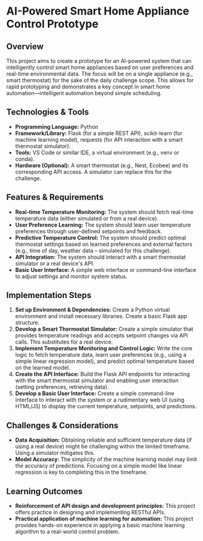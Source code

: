 # AI-Powered Smart Home Appliance Control Prototype

## Overview
This project aims to create a prototype for an AI-powered system that can intelligently control smart home appliances based on user preferences and real-time environmental data.  The focus will be on a single appliance (e.g., smart thermostat) for the sake of the daily challenge scope.  This allows for rapid prototyping and demonstrates a key concept in smart home automation—intelligent automation beyond simple scheduling.

## Technologies & Tools
* **Programming Language:** Python
* **Framework/Library:**  Flask (for a simple REST API), scikit-learn (for machine learning model), requests (for API interaction with a smart thermostat simulator).
* **Tools:**  VS Code or similar IDE, a virtual environment (e.g., venv or conda).
* **Hardware (Optional):**  A smart thermostat (e.g., Nest, Ecobee) and its corresponding API access.  A simulator can replace this for the challenge.

## Features & Requirements
- **Real-time Temperature Monitoring:** The system should fetch real-time temperature data (either simulated or from a real device).
- **User Preference Learning:**  The system should learn user temperature preferences through user-defined setpoints and feedback.
- **Predictive Temperature Control:** The system should predict optimal thermostat settings based on learned preferences and external factors (e.g., time of day, weather data – simulated for this challenge).
- **API Integration:** The system should interact with a smart thermostat simulator or a real device's API.
- **Basic User Interface:** A simple web interface or command-line interface to adjust settings and monitor system status.


## Implementation Steps
1. **Set up Environment & Dependencies:** Create a Python virtual environment and install necessary libraries.  Create a basic Flask app structure.
2. **Develop a Smart Thermostat Simulator:** Create a simple simulator that provides temperature readings and accepts setpoint changes via API calls.  This substitutes for a real device.
3. **Implement Temperature Monitoring and Control Logic:**  Write the core logic to fetch temperature data, learn user preferences (e.g., using a simple linear regression model), and predict optimal temperature based on the learned model.
4. **Create the API Interface:** Build the Flask API endpoints for interacting with the smart thermostat simulator and enabling user interaction (setting preferences, retrieving data).
5. **Develop a Basic User Interface:** Create a simple command-line interface to interact with the system or a rudimentary web UI (using HTML/JS) to display the current temperature, setpoints, and predictions.


## Challenges & Considerations
- **Data Acquisition:** Obtaining reliable and sufficient temperature data (if using a real device) might be challenging within the limited timeframe. Using a simulator mitigates this.
- **Model Accuracy:**  The simplicity of the machine learning model may limit the accuracy of predictions. Focusing on a simple model like linear regression is key to completing this in the timeframe.


## Learning Outcomes
- **Reinforcement of API design and development principles:** This project offers practice in designing and implementing RESTful APIs.
- **Practical application of machine learning for automation:**  This project provides hands-on experience in applying a basic machine learning algorithm to a real-world control problem.

